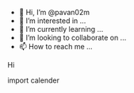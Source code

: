 - 👋 Hi, I’m @pavan02m
- 👀 I’m interested in ...
- 🌱 I’m currently learning ...
- 💞️ I’m looking to collaborate on ...
- 📫 How to reach me ...

<!---
pavan02m/pavan02m is a ✨ special ✨ repository because its `README.md` (this file) appears on your GitHub profile.
You can click the Preview link to take a look at your changes.
---> Hi
import calender 
